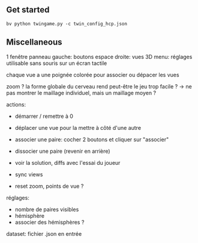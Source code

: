## Get started
```
bv python twingame.py -c twin_config_hcp.json
```

## Miscellaneous

1 fenêtre
panneau gauche: boutons
espace droite: vues 3D
menu: réglages
utilisable sans souris sur un écran tactile

chaque vue a une poignée colorée pour associer ou dépacer les vues

zoom ? la forme globale du cerveau rend peut-être le jeu trop facile ?
-> ne pas montrer le maillage individuel, mais un maillage moyen ?

actions:
- démarrer / remettre à 0
- déplacer une vue pour la mettre à côté d'une autre
- associer une paire: cocher 2 boutons et cliquer sur "associer"
- dissocier une paire (revenir en arrière)
- voir la solution, diffs avec l'essai du joueur
- sync views

- reset zoom, points de vue ?

réglages:
- nombre de paires visibles
- hémisphère
- associer des hémisphères ?

dataset:
fichier .json en entrée
